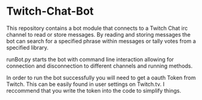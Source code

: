 # Twitch-Chat-Bot

This repository contains a bot module that connects to a Twitch Chat irc channel to read or store messages.
By reading and storing messages the bot can search for a specified phrase within messages or tally votes
from a specified library.  

runBot.py starts the bot with command line interaction allowing for connection and disconnection to different
channels and running methods.

In order to run the bot successfully you will need to get a oauth Token from Twitch.  This can be easily found
in user settings on Twitch.tv.  I reccommend that you write the token into the code to simplify things.
